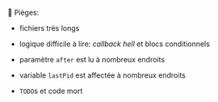 <div style="height:200px">&nbsp;</div>

🐍 Pièges:

- fichiers très longs

- logique difficile à lire: _callback hell_ et blocs conditionnels

- paramètre `after` est lu à nombreux endroits

- variable `lastPid` est affectée à nombreux endroits

- `TODO`s et code mort
